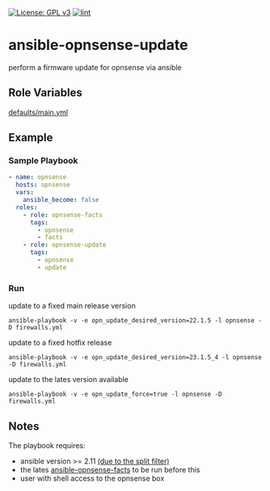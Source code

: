 [![License: GPL v3](https://img.shields.io/badge/License-GPL%20v3-blue.svg)](http://www.gnu.org/licenses/gpl-3.0)
[![lint](https://github.com/Rosa-Luxemburgstiftung-Berlin/ansible-opnsense-update/actions/workflows/lint.yml/badge.svg)](https://github.com/Rosa-Luxemburgstiftung-Berlin/ansible-opnsense-update/actions?query=workflow%3Aansible-lint)

# ansible-opnsense-update
perform a firmware update for opnsense via ansible

## Role Variables

[defaults/main.yml](defaults/main.yml)

## Example

### Sample Playbook

```yaml
- name: opnsense
  hosts: opnsense
  vars:
    ansible_become: false
  roles:
    - role: opnsense-facts
      tags:
        - opnsense
        - facts
    - role: opnsense-update
      tags:
        - opnsense
        - update
```

### Run


update to a fixed main release version
```
ansible-playbook -v -e opn_update_desired_version=22.1.5 -l opnsense -D firewalls.yml
```

update to a fixed hotfix release
```
ansible-playbook -v -e opn_update_desired_version=23.1.5_4 -l opnsense -D firewalls.yml
```

update to the lates version available
```
ansible-playbook -v -e opn_update_force=true -l opnsense -D firewalls.yml
```

## Notes
The playbook requires:
  * ansible version >= 2.11 [(due to the split filter)](https://docs.ansible.com/ansible/latest/user_guide/playbooks_filters.html#manipulating-strings)
  * the lates [ansible-opnsense-facts](https://github.com/Rosa-Luxemburgstiftung-Berlin/ansible-opnsense-facts) to be run before this
  * user with shell access to the opnsense box
